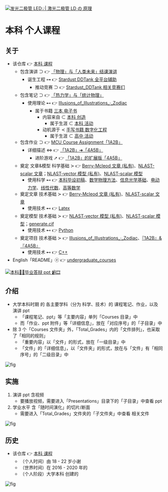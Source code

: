 <!-- ![fig](https://raw.githubusercontent.com/ChenZhu-Xie/undergraduate_courses/master/img/courses_science_notes.png "Science courses - Learning Notes") -->
<!-- ![fig](https://gitee.com/ChenZhu-Xie/undergraduate_courses/raw/master/img/courses_science_notes.png "Science courses - Learning Notes") -->
[![发光二极管 LED💡| 激光二极管 LD の 原理](https://gitee.com/ChenZhu-Xie/undergraduate_courses/raw/master/img/Principles_of_LED_&_LD.png)](https://www.bilibili.com/BV1MZ421h7g3 "发光二极管 LED💡| 激光二极管 LD の 原理")

# 本科 个人课程

## 关于
* 该仓库 👉 [本科 课程](https://gitee.com/ChenZhu-Xie/undergraduate_courses)
    * 包含演讲 ⊃ 👉 [「物理」与「人类未来」结课演讲](https://gitee.com/ChenZhu-Xie/undergraduate_courses/tree/master/05__2.3__Courses_Presentations/2__2.2__「Physics_and_the_future_of_mankind」_Speach__1.0_year)
        * 诞生工程 ⊶ 👉 [Stardust DDTank 全平台辅助](https://gitee.com/ChenZhu-Xie/Stardust_DDTank)
            * 推动竞赛 ⊃ 👉 [Stardust_DDTank 相关竞赛们](https://gitee.com/ChenZhu-Xie/undergraduate_activities/tree/master/07__3.2__Self_Competitions)
    * 包含笔记 ⊃ 👉 [「热力学」与「统计物理」](https://gitee.com/ChenZhu-Xie/undergraduate_courses/tree/master/03__2.1__Courses_Science\12__5.3__Email_exchange_with「Thermodynamics_and_Statistical_Physics」teacher_Li_Nan__2.5_year)
        * 使用理论 ⊷ 👉 [Illusions_of_Illustrations_·_Zodiac](https://gitee.com/ChenZhu-Xie/3_books_with_cpp/tree/master/cpp_codes_for_book2『Illusions_of_Illustrations_·_Zodiac』)
            * 属于书籍 [三本 电子书](https://gitee.com/ChenZhu-Xie/3_books_with_cpp)
                * 内容来自 ⊂ [本科 创造](https://gitee.com/ChenZhu-Xie/undergraduate_activities/tree/master/06__3.1__Self_Creations)
                    * 属于生涯 ⊂ [本科 活动](https://gitee.com/ChenZhu-Xie/undergraduate_activities)
                * 动机源于 ≺ [手写书籍 数字化工程](https://gitee.com/ChenZhu-Xie/senior-high-school_activities/tree/master/4__6.2__Books_digitalization_project__3.0_year)
                    * 属于生涯 ⊂ [高中 活动](https://gitee.com/ChenZhu-Xie/senior-high-school_activities)
    * 包含作业 ⊃ 👉 [MCU Course Assignment「1A2B」](https://gitee.com/ChenZhu-Xie/undergraduate_courses/tree/master/04__2.2__Courses_Engineering/4__7.1__Micro_Control_Unit_(MCU)__3.5_year)
        * 详细描述 ⇔ 👉 [「1A2B」➜「4A5B」](https://gitee.com/ChenZhu-Xie/1A2B_3C_4A5B)
            * 进阶游戏 ➚ 👉 [「1A2B」的扩展版「4A5B」](https://gitee.com/ChenZhu-Xie/1A2B_3C_4A5B/tree/master/Xcz%20-%20从1阶到9阶的10维解密游戏_v1.03_Beta.cpp)
    * 奠定 文章&模型 科学基础 ≻ 👉 [Berry-Mcleod 文章 (私有)](https://gitee.com/ChenZhu-Xie/Berry_Mcleod_paper__private)、[NLAST-scalar 文章](https://gitee.com/ChenZhu-Xie/NLAST_scalar_paper__private)；[NLAST-vector 模型 (私有)](https://gitee.com/ChenZhu-Xie/NLAST_private)、[NLAST-scalar 模型](https://gitee.com/ChenZhu-Xie/NLAST)
        * 使用科学 ⊷ 👉 [本科毕设初稿](https://gitee.com/ChenZhu-Xie/undergraduate_courses/tree/master/03__2.1__Courses_Science/18__7.2__Bachelor_Thesis__3.5_year/2.毕业论文_初稿.pdf)、[数学物理方法](https://gitee.com/ChenZhu-Xie/undergraduate_courses/tree/master/03__2.1__Courses_Science/08__4.3__Mathematical_Methods_in_the_Physical_Sciences__2.0_year.pdf)、[信息光学基础](https://gitee.com/ChenZhu-Xie/undergraduate_courses/tree/master/03__2.1__Courses_Science/16__6.3__Information_Optics__3.0_year.pdf)、[电动力学](https://gitee.com/ChenZhu-Xie/undergraduate_courses/tree/master/03__2.1__Courses_Science/06__4.1__Electrodynamics__2.0_year.pdf)、[线性代数](https://gitee.com/ChenZhu-Xie/undergraduate_courses/tree/master/03__2.1__Courses_Science/02__2.2__Linear_Algebra_chapter01__1.0_year.pdf)、[高等数学](https://gitee.com/ChenZhu-Xie/undergraduate_courses/tree/master/03__2.1__Courses_Science/01__1.1__Calculus_(Unfinished)__0.5_year.docx)
    * 奠定文章 技术基础 ≻ 👉 [Berry-Mcleod 文章 (私有)](https://gitee.com/ChenZhu-Xie/Berry_Mcleod_paper__private)、[NLAST-scalar 文章](https://gitee.com/ChenZhu-Xie/NLAST_scalar_paper__private)
        * 使用技术 ⊷ 👉 [Latex](https://gitee.com/ChenZhu-Xie/undergraduate_courses/tree/master/04__2.2__Courses_Engineering/5__8.1__My_Latex_1st_try)
    * 奠定模型 技术基础 ≻ 👉 [NLAST-vector 模型 (私有)](https://gitee.com/ChenZhu-Xie/NLAST_private)、[NLAST-scalar 模型](https://gitee.com/ChenZhu-Xie/NLAST)；[generate.cif](https://gitee.com/ChenZhu-Xie/generate.cif)
        * 使用技术 ⊷ 👉 [Python](https://gitee.com/ChenZhu-Xie/undergraduate_courses/tree/master/04__2.2__Courses_Engineering/6__8.2__Python_Self-study__4.0_year.xlsm)
    * 奠定项目 技术基础 ≻ 👉 [Illusions_of_Illustrations_·_Zodiac](https://gitee.com/ChenZhu-Xie/3_books_with_cpp/tree/master/cpp_codes_for_book2『Illusions_of_Illustrations_·_Zodiac』)、[『1A2B』&『4A5B』](https://gitee.com/ChenZhu-Xie/1A2B_3C_4A5B)
        * 使用技术 ⊷ 👉 [C++](https://gitee.com/ChenZhu-Xie/undergraduate_courses/tree/master/04__2.2__Courses_Engineering/0__1.1__C++_Programming__0.5_year)
* English「README」ⓔ 👉 [undergraduate_courses](https://github.com/ChenZhu-Xie/undergraduate_courses)

<!-- ![fig](https://raw.githubusercontent.com/ChenZhu-Xie/undergraduate_courses/master/img/GR_OneNote.png "General Relativity - OneNote") -->
[![本科👨‍🎓毕业答辩 ppt 📹🎞](https://gitee.com/ChenZhu-Xie/undergraduate_courses/raw/master/img/「Bachelor_thesis」_Defense__4.0_year.png)](https://www.bilibili.com/BV1DJ4m1b7qA "本科👨‍🎓毕业答辩 ppt 📹🎞")

## 介绍
* 大学本科时期 的 各主要学科（分为 科学、技术）的 课程笔记、作业，以及 演讲 ppt
    * 「课程笔记、ppt」等「主要内容」单列「Courses 目录」中
    * 而「作业、ppt 附件」等「详细信息」，放在「对应序号」的「子目录」中
* 除 3 个「Courses 文件夹」外，「Total_Grades」内的「文件排列」，也采取了「相同的规则」
    * 「重要内容」以「文件」的形式，放在「一级目录」中
    * 「文件」的「详细信息」，以「文件夹」的形式，放在与「文件」有「相同序号」的「二级目录」中

<!-- ![fig](https://raw.githubusercontent.com/ChenZhu-Xie/undergraduate_courses/master/img/Python_Self-study.png "Python - Learning Notes") -->
![fig](https://gitee.com/ChenZhu-Xie/undergraduate_courses/raw/master/img/Python_Self-study.png "Python - Learning Notes")

## 实施
1. 演讲 ppt 含视频
    * 要播放视频，需要进入「Presentations」目录下的「子目录」中查看 ppt
2. 学业水平 含「随时间演化」的切片/断面
    * 需要进入「Total_Grades」文件夹的「子文件夹」中查看 相关文件

![fig](https://gitee.com/ChenZhu-Xie/undergraduate_courses/raw/master/img/courses_science_notes.png "Science Courses - Learning Notes")

## 历史
* 该仓库 👉 [本科 课程](https://gitee.com/ChenZhu-Xie/undergraduate_courses)
    * （个人时间）由 18 - 22 岁小谢
    * （世界时间）在 2016 - 2020 年的 
    * （个人阶段）大学本科 创建的

![fig](https://gitee.com/ChenZhu-Xie/undergraduate_courses/raw/master/img/Atomic_Physics__2.0_year.png "Atomic Physics")

<!-- ## 软件架构
软件架构说明


## 安装教程

1.  xxxx
2.  xxxx
3.  xxxx

## 使用说明

1.  xxxx
2.  xxxx
3.  xxxx

## 参与贡献

1.  Fork 本仓库
2.  新建 Feat_xxx 分支
3.  提交代码
4.  新建 Pull Request


## 特技

1.  使用 Readme\_XXX.md 来支持不同的语言，例如 Readme\_en.md, Readme\_zh.md
2.  Gitee 官方博客 [blog.gitee.com](https://blog.gitee.com)
3.  你可以 [https://gitee.com/explore](https://gitee.com/explore) 这个地址来了解 Gitee 上的优秀开源项目
4.  [GVP](https://gitee.com/gvp) 全称是 Gitee 最有价值开源项目，是综合评定出的优秀开源项目
5.  Gitee 官方提供的使用手册 [https://gitee.com/help](https://gitee.com/help)
6.  Gitee 封面人物是一档用来展示 Gitee 会员风采的栏目 [https://gitee.com/gitee-stars/](https://gitee.com/gitee-stars/) -->
